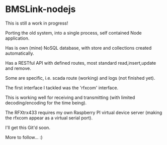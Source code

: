 # BMSLink-nodejs

This is still a work in progress!

Porting the old system, into a single process, self contained Node application.

Has is own (mine) NoSQL database, with store and collections created automatically.

Has a RESTful API with defined routes, most standard read,insert,update and remove.

Some are specific, i.e. scada route (working) and logs (not finished yet).

The first interface I tackled was the 'rfxcom' interface.

This is working well for receiving and transmitting (with limited decoding/encoding for the time being).

The RFXtrx433 requires my own Raspberry PI virtual device server (making the rfxcom appear as a virtual serial port).

I'll get this Git'd soon.

More to follow... :)
